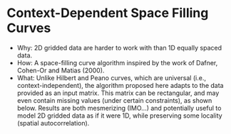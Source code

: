 # Context-Dependent Space Filling Curves

- Why: 2D gridded data are harder to work with than 1D equally spaced data.
- How: A space-filling curve algorithm inspired by the work of Dafner, Cohen-Or and Matias (2000).
- What: Unlike Hilbert and Peano curves, which are universal (i.e., context-independent), the algorithm proposed here adapts to the data provided as an input matrix. This matrix can be rectangular, and may even contain missing values (under certain constraints), as shown below. Results are both mesmerizing (IMO…) and potentially useful to model 2D gridded data as if it were 1D, while preserving some locality (spatial autocorrelation).
